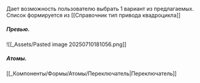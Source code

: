 Дает возможность пользователю выбрать 1 вариант из предлагаемых.
Список формируется из [[Справочник тип привода квадроцикла]]
##### Превью.
![[_Assets/Pasted image 20250710181056.png]]

##### Атомы.
[[_Компоненты/Формы/Атомы/Переключатель|Переключатель]]